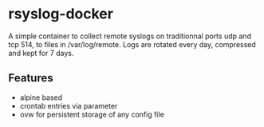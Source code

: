 # rsyslog-docker
A simple container to collect remote syslogs on traditionnal ports udp and tcp 514, to files in /var/log/remote.
Logs are rotated every day, compressed and kept for 7 days.

## Features

 * alpine based
 * crontab entries via parameter
 * ovw for persistent storage of any config file
